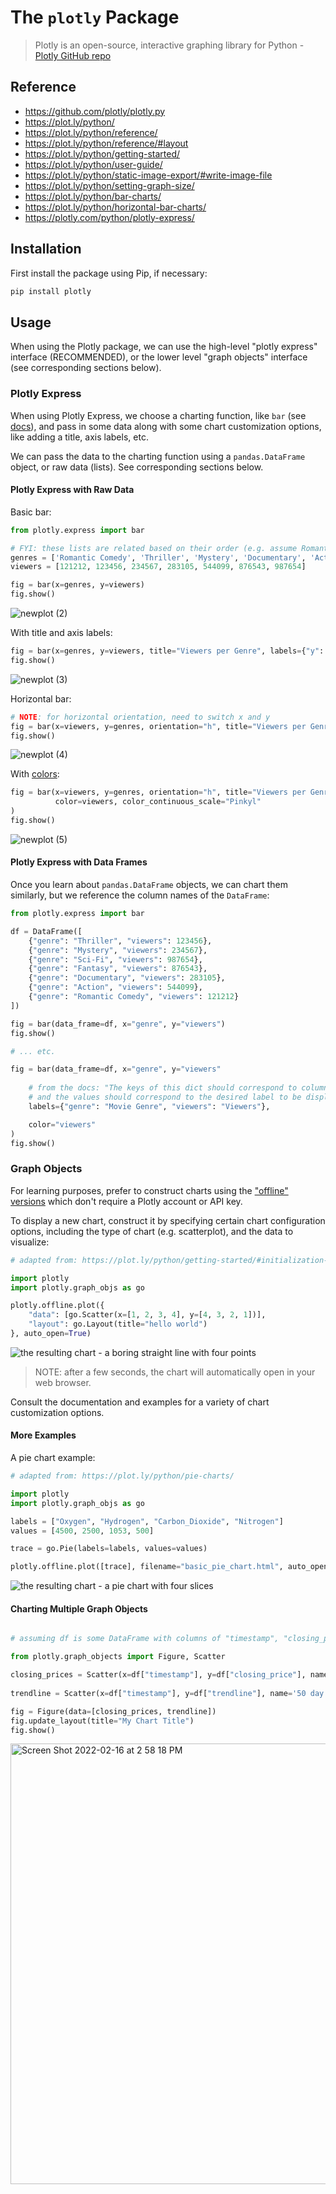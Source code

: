 # The `plotly` Package

> Plotly is an open-source, interactive graphing library for Python - [Plotly GitHub repo](https://github.com/plotly/plotly.py)

## Reference

  + https://github.com/plotly/plotly.py
  + https://plot.ly/python/
  + https://plot.ly/python/reference/
  + https://plot.ly/python/reference/#layout
  + https://plot.ly/python/getting-started/
  + https://plot.ly/python/user-guide/
  + https://plot.ly/python/static-image-export/#write-image-file
  + https://plot.ly/python/setting-graph-size/
  + https://plot.ly/python/bar-charts/
  + https://plot.ly/python/horizontal-bar-charts/
  + https://plotly.com/python/plotly-express/

## Installation

First install the package using Pip, if necessary:

```sh
pip install plotly
```

## Usage

When using the Plotly package, we can use the high-level "plotly express" interface (RECOMMENDED), or the lower level "graph objects" interface (see corresponding sections below).

### Plotly Express

When using Plotly Express, we choose a charting function, like `bar` (see [docs](https://plotly.com/python-api-reference/generated/plotly.express.bar)), and pass in some data along with some chart customization options, like adding a title, axis labels, etc.


We can pass the data to the charting function using a `pandas.DataFrame` object, or raw data (lists). See corresponding sections below.


#### Plotly Express with Raw Data


Basic bar:

```py
from plotly.express import bar

# FYI: these lists are related based on their order (e.g. assume Romantic Comedy has 121212 viewers)
genres = ['Romantic Comedy', 'Thriller', 'Mystery', 'Documentary', 'Action', 'Fantasy', 'Sci-Fi']
viewers = [121212, 123456, 234567, 283105, 544099, 876543, 987654]

fig = bar(x=genres, y=viewers)
fig.show()
```
![newplot (2)](https://user-images.githubusercontent.com/1328807/180882858-d6c9b4e7-423e-4da7-af46-3e7a7c5fb53f.png)


With title and axis labels:

```py
fig = bar(x=genres, y=viewers, title="Viewers per Genre", labels={"y": "Genre", "x": "Viewers"})
fig.show()
```

![newplot (3)](https://user-images.githubusercontent.com/1328807/180882866-f2ef7af3-0679-4d66-b276-a83014137d08.png)


Horizontal bar:

```py
# NOTE: for horizontal orientation, need to switch x and y 
fig = bar(x=viewers, y=genres, orientation="h", title="Viewers per Genre", labels={"y": "Genre", "x": "Viewers"})
fig.show()
```

![newplot (4)](https://user-images.githubusercontent.com/1328807/180882871-adb973a9-4474-47b7-8c2d-a09b25809257.png)


With [colors](https://plotly.com/python/builtin-colorscales/):

```py
fig = bar(x=viewers, y=genres, orientation="h", title="Viewers per Genre", labels={"y": "Genre", "x": "Viewers"})
          color=viewers, color_continuous_scale="Pinkyl"
)
fig.show()
```
![newplot (5)](https://user-images.githubusercontent.com/1328807/180882876-9d09606d-8ab8-454b-8f54-fe9353c01a5e.png)


#### Plotly Express with Data Frames

Once you learn about `pandas.DataFrame` objects, we can chart them similarly, but we reference the column names of the `DataFrame`:

```py
from plotly.express import bar

df = DataFrame([
    {"genre": "Thriller", "viewers": 123456},
    {"genre": "Mystery", "viewers": 234567},
    {"genre": "Sci-Fi", "viewers": 987654},
    {"genre": "Fantasy", "viewers": 876543},
    {"genre": "Documentary", "viewers": 283105},
    {"genre": "Action", "viewers": 544099},
    {"genre": "Romantic Comedy", "viewers": 121212}
])

fig = bar(data_frame=df, x="genre", y="viewers")
fig.show()

# ... etc.
```

```py
fig = bar(data_frame=df, x="genre", y="viewers"
            
    # from the docs: "The keys of this dict should correspond to column names, 
    # and the values should correspond to the desired label to be displayed.
    labels={"genre": "Movie Genre", "viewers": "Viewers"},

    color="viewers"
)
fig.show()
```















### Graph Objects

For learning purposes, prefer to construct charts using the ["offline" versions](https://plot.ly/python/getting-started/#initialization-for-offline-plotting) which don't require a Plotly account or API key.

To display a new chart, construct it by specifying certain chart configuration options, including the type of chart (e.g. scatterplot), and the data to visualize:

```py
# adapted from: https://plot.ly/python/getting-started/#initialization-for-offline-plotting

import plotly
import plotly.graph_objs as go

plotly.offline.plot({
    "data": [go.Scatter(x=[1, 2, 3, 4], y=[4, 3, 2, 1])],
    "layout": go.Layout(title="hello world")
}, auto_open=True)
```

![the resulting chart - a boring straight line with four points](https://user-images.githubusercontent.com/1328807/52389188-37a07380-2a60-11e9-9bbf-433dafa12886.png)


> NOTE: after a few seconds, the chart will automatically open in your web browser.

Consult the documentation and examples for a variety of chart customization options.

#### More Examples

A pie chart example:

```py
# adapted from: https://plot.ly/python/pie-charts/

import plotly
import plotly.graph_objs as go

labels = ["Oxygen", "Hydrogen", "Carbon_Dioxide", "Nitrogen"]
values = [4500, 2500, 1053, 500]

trace = go.Pie(labels=labels, values=values)

plotly.offline.plot([trace], filename="basic_pie_chart.html", auto_open=True)
```

![the resulting chart - a pie chart with four slices](https://user-images.githubusercontent.com/1328807/52388830-38380a80-2a5e-11e9-8e7b-6951e083a265.png)

#### Charting Multiple Graph Objects


```py

# assuming df is some DataFrame with columns of "timestamp", "closing_price", and "trendline"...

from plotly.graph_objects import Figure, Scatter

closing_prices = Scatter(x=df["timestamp"], y=df["closing_price"], name='Closing Prices')
    
trendline = Scatter(x=df["timestamp"], y=df["trendline"], name='50 day Moving Average')

fig = Figure(data=[closing_prices, trendline]) 
fig.update_layout(title="My Chart Title")
fig.show()
```

<img width="705" alt="Screen Shot 2022-02-16 at 2 58 18 PM" src="https://user-images.githubusercontent.com/1328807/154346057-09fe84e6-423b-4f8a-93b8-a11111e3a75e.png">






